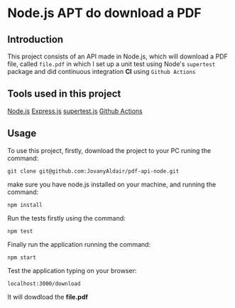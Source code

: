 # Node.js APT do download a PDF

## Introduction

This project consists of an API made in Node.js, which will download a PDF file, called `file.pdf`
in which I set up a unit test using Node's `supertest` package and did continuous integration **CI** using `Github Actions`

## Tools used in this project

[Node.js](https://nodejs.org/en)
[Express.js](https://expressjs.com/)
[supertest.js](https://www.npmjs.com/package/supertest)
[Github Actions](https://github.com/features/actions)

## Usage

To use this project, firstly, download the project to your PC runing the command:

`git clone git@github.com:JovanyAldair/pdf-api-node.git`

make sure you have node.js installed on your machine, and running the command:

`npm install`

Run the tests firstly using the command:

`npm test`

Finally run the application running the command:

`npm start`

Test the application typing on your browser:

`localhost:3000/download`

It will dowdload the **file.pdf**
